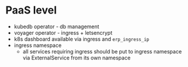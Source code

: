 # PaaS level

- kubedb operator - db management
- voyager operator - ingress + letsencrypt
- k8s dashboard available via ingress and `erp_ingress_ip`
- ingress namespace
    - all services requiring ingress should be put to ingress namespace via ExternalService from its own namespace
